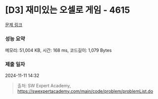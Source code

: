 # [D3] 재미있는 오셀로 게임 - 4615 

[문제 링크](https://swexpertacademy.com/main/code/problem/problemDetail.do?contestProbId=AWQmA4uK8ygDFAXj) 

### 성능 요약

메모리: 51,004 KB, 시간: 168 ms, 코드길이: 1,079 Bytes

### 제출 일자

2024-11-11 14:32



> 출처: SW Expert Academy, https://swexpertacademy.com/main/code/problem/problemList.do